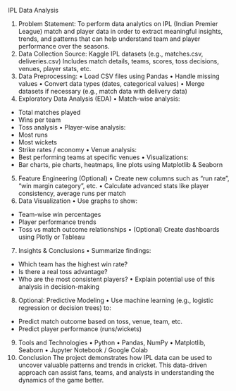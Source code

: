 IPL Data Analysis 
1. Problem Statement: 
To perform data analytics on IPL (Indian Premier League) match and player data in order to extract meaningful insights, trends, and patterns that can help understand team and player performance over the seasons.
2. Data Collection Source: Kaggle IPL datasets (e.g., matches.csv, deliveries.csv)
Includes match details, teams, scores, toss decisions, venues, player stats, etc.
3. Data Preprocessing: 
• Load CSV files using Pandas
• Handle missing values
• Convert data types (dates, categorical values)
• Merge datasets if necessary (e.g., match data with delivery data)
4. Exploratory Data Analysis (EDA)
• Match-wise analysis:
  - Total matches played
  - Wins per team
  - Toss analysis
• Player-wise analysis:
  - Most runs
  - Most wickets
  - Strike rates / economy
• Venue analysis:
  - Best performing teams at specific venues
• Visualizations:
  - Bar charts, pie charts, heatmaps, line plots using Matplotlib & Seaborn
5. Feature Engineering (Optional)
• Create new columns such as “run rate”, “win margin category”, etc.
• Calculate advanced stats like player consistency, average runs per match
6. Data Visualization
• Use graphs to show:
  - Team-wise win percentages
  - Player performance trends
  - Toss vs match outcome relationships
• (Optional) Create dashboards using Plotly or Tableau
7. Insights & Conclusions
• Summarize findings:
  - Which team has the highest win rate?
  - Is there a real toss advantage?
  - Who are the most consistent players?
• Explain potential use of this analysis in decision-making
8. Optional: Predictive Modeling
• Use machine learning (e.g., logistic regression or decision trees) to:
  - Predict match outcome based on toss, venue, team, etc.
  - Predict player performance (runs/wickets)
9. Tools and Technologies
• Python
• Pandas, NumPy
• Matplotlib, Seaborn
• Jupyter Notebook / Google Colab
10. Conclusion
The project demonstrates how IPL data can be used to uncover valuable patterns and trends in cricket. This data-driven approach can assist fans, teams, and analysts in understanding the dynamics of the game better.
